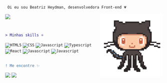 ```diff
 Oi eu sou Beatriz Heydman, desenvolvedora Front-end 💗
```

   <img align="right" height="200" style="margin-left: 25px" src="https://raw.githubusercontent.com/iCharlesZ/FigureBed/master/img/octocat.gif"/>
<div align="center">
  <a href="https://github.com/Beatriz-Heydman">
<div align="start">
<!-- <img height="180em"  src="https://github-readme-stats.vercel.app/api?username=Beatriz-Heydman&show_icons=true&theme=dracula&include_all_commits=true&count_private=tokyonight"/> -->
  <img height="180em"  src="https://github-readme-stats.vercel.app/api/top-langs/?username=Beatriz-Heydman&layout=compact&langs_count=7&theme=radical"/>
</div>
</div>

#

```diff
> Minhas skills ⭐
```
<div>
 <code><img height="32" src="https://cdn3.iconfinder.com/data/icons/popular-services-brands/512/html5-512.png" alt="HTML5"/></code>
 <code><img height="32" src="https://th.bing.com/th/id/R.f977ffc8a057f37d0215fb0bb61b0d95?rik=8iCr04yTZGUMtw&riu=http%3a%2f%2fdev-wolf.com%2fwp-content%2fuploads%2f2014%2f12%2fcss.png&ehk=Oce47ACS6fMxiZHb%2fS%2fh1cTxGZaGWXVrmTtNRqkEm5o%3d&risl=&pid=ImgRaw&r=0" alt="CSS"/></code>
 <code><img height="32" src="https://unity.voximplant.com/70b5435d958e0eedb7901b2f99fb92a0.png" alt="Javascript"/></code>
 <code><img height="32" src="https://digipa.tech/wp-content/themes/new-magic-website-theme/img/services/it-consulting/typescript-logo.png" alt="Typescript"/></code>
 <code><img height="32" src="https://th.bing.com/th/id/R.effbf04ba1955eed2b94ac1151b72804?rik=H36v%2f0SCr80ukw&riu=http%3a%2f%2fscopeone.ro%2fimages%2freact.png&ehk=cj0YShc1CglzfxPv8Rqvdq%2fWtU1jyGB0Ry5hbYcM%2bFE%3d&risl=&pid=ImgRaw&r=0" alt="React"/></code>
<!--  <code><img height="32" src="https://lens-storage.storage.googleapis.com/png/a81e5e5db95a4ef69460c86a940e3037" alt="Javascript"/></code> -->
 <code><img height="32" src="https://talks.pixelastic.com/slides/cssparis-2019-12/assets/images/tailwind.png" alt="Javascript"/></code>
 <code><img height="32" src="https://i.altapps.net/icons/tailwind-css-d3b4f.png" alt="Javascript"/></code>
</div>
  
##

```diff
! Me encontre ✨
```
<div> 	
 <a href = "mailto:biaheydman@gmail.com"><img src="https://img.shields.io/badge/Gmail-DB7093?style=for-the-badge&logo=gmail&logoColor=white" target="_blank"></a>
 <a href = "https://www.linkedin.com/in/beatriz-heydman/" ><img src="https://img.shields.io/badge/LinkedIn-DB7093?style=for-the-badge&logo=linkedin&logoColor=white" target="_blank"></a>
</div>
